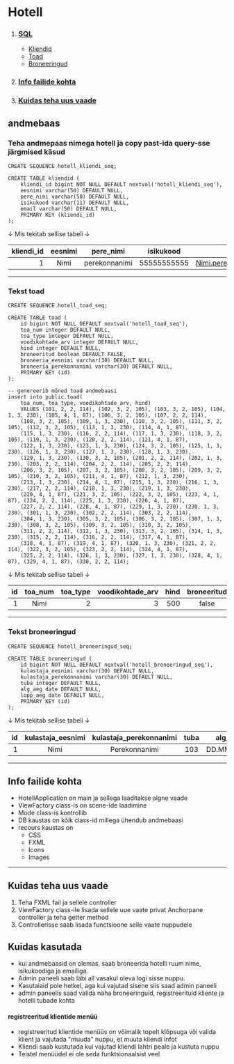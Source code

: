 # Hotell
1. ### [ SQL](https://github.com/KarlJug/hotel/blob/main/README.md#andmebaas)
	- [Kliendid](https://github.com/KarlJug/hotel/blob/main/README.md#teha-andmepaas-nimega-hotell-ja-copy-past-ida-query-sse-j%C3%A4rgmised-k%C3%A4sud)
	- [Toad](https://github.com/KarlJug/hotel/blob/main/README.md#tekst-toad)
	- [Broneeringud](https://github.com/KarlJug/hotel/blob/main/README.md#tekst-broneeringud)
	
2. ### [Info failide kohta](https://github.com/KarlJug/hotel/blob/main/README.md#info-failide-kohta-1)

3. ### [Kuidas teha uus vaade](https://github.com/KarlJug/hotel/blob/main/README.md#kuidas-teha-uus-vaade-1)

## andmebaas

### Teha andmepaas nimega hotell ja copy past-ida query-sse järgmised käsud

```
CREATE SEQUENCE hotell_kliendi_seq;

CREATE TABLE kliendid (
	kliendi_id bigint NOT NULL DEFAULT nextval('hotell_kliendi_seq'),
	eesnimi varchar(50) DEFAULT NULL,
	pere_nimi varchar(50) DEFAULT NULL,
	isikukood varchar(11) DEFAULT NULL,
	email varchar(50) DEFAULT NULL,
	PRIMARY KEY (kliendi_id)
);
```

 &#8595; Mis tekitab sellise tabeli &#8595;

| kliendi_id | eesnimi       | pere_nimi     | isikukood   | email                   |
| ----------:|:-------------:|:-------------:|:-----------:|:-----------------------:|
| 1          | Nimi          | perekonnanimi | 55555555555 | Nimi.perekond@gmail.com |

***

### Tekst toad

```
CREATE SEQUENCE hotell_toad_seq;

CREATE TABLE toad (
	id bigint NOT NULL DEFAULT nextval('hotell_toad_seq'),
	toa_num integer DEFAULT NULL,
	toa_type integer DEFAULT NULL,
	voodikohtade_arv integer DEFAULT NULL,
	hind integer DEFAULT NULL,
	broneeritud boolean DEFAULT FALSE,
	broneeria_eesnimi varchar(30) DEFAULT NULL,
	broneeria_perekonnanimi varchar(30) DEFAULT NULL,
	PRIMARY KEY (id)
);

-- genereerib mõned toad andmebaasi
insert into public.toad(
	toa_num, toa_type, voodikohtade_arv, hind)
	VALUES (101, 2, 2, 114), (102, 3, 2, 105), (103, 3, 2, 105), (104, 1, 3, 230), (105, 4, 1, 87), (106, 3, 2, 105), (107, 2, 2, 114),
	(108, 3, 2, 105), (109, 1, 3, 230), (110, 3, 2, 105), (111, 3, 2, 105), (112, 3, 2, 105), (113, 1, 3, 230), (114, 4, 1, 87),
	(115, 1, 3, 230), (116, 2, 2, 114), (117, 1, 3, 230), (118, 3, 2, 105), (119, 1, 3, 230), (120, 2, 2, 114), (121, 4, 1, 87),
	(122, 1, 3, 230), (123, 1, 3, 230), (124, 3, 2, 105), (125, 1, 3, 230), (126, 1, 3, 230), (127, 1, 3, 230), (128, 1, 3, 230),
	(129, 1, 3, 230), (130, 3, 2, 105), (201, 2, 2, 114), (202, 1, 3, 230), (203, 2, 2, 114), (204, 2, 2, 114), (205, 2, 2, 114),
	(206, 3, 2, 105), (207, 3, 2, 105), (208, 3, 2, 105), (209, 3, 2, 105), (210, 3, 2, 105), (211, 4, 1, 87), (212, 1, 3, 230),
	(213, 1, 3, 230), (214, 4, 1, 87), (215, 1, 3, 230), (216, 1, 3, 230), (217, 2, 2, 114), (218, 1, 3, 230), (219, 1, 3, 230),
	(220, 4, 1, 87), (221, 3, 2, 105), (222, 3, 2, 105), (223, 4, 1, 87), (224, 2, 2, 114), (225, 1, 3, 230), (226, 4, 1, 87),
	(227, 2, 2, 114), (228, 4, 1, 87), (229, 1, 3, 230), (230, 1, 3, 230), (301, 1, 3, 230), (302, 2, 2, 114), (303, 2, 2, 114),
	(304, 1, 3, 230), (305, 3, 2, 105), (306, 3, 2, 105), (307, 1, 3, 230), (308, 3, 2, 105), (309, 3, 2, 105), (310, 3, 2, 105),
	(311, 2, 2, 114), (312, 1, 3, 230), (313, 3, 2, 105), (314, 1, 3, 230), (315, 2, 2, 114), (316, 2, 2, 114), (317, 4, 1, 87),
	(318, 4, 1, 87), (319, 4, 1, 87), (320, 1, 3, 230), (321, 2, 2, 114), (322, 3, 2, 105), (323, 2, 2, 114), (324, 4, 1, 87),
	(325, 2, 2, 114), (326, 1, 3, 230), (327, 1, 3, 230), (328, 4, 1, 87), (329, 4, 1, 87), (330, 2, 2, 114);
```

&#8595; Mis tekitab sellise tabeli &#8595;

| id	 | toa_num       | toa_type | voodikohtade_arv | hind | broneeritud | broneeria_eesnimi | broneeria_perekonnanimi |
| ------:|:-------------:|---------:|-----------------:|-----:|:-----------:|:-----------------:|:-----------------------:|
| 1      | Nimi          |         2| 3                | 500  | false       | Nimi	        | Perekonnanimi           |

***

### Tekst broneeringud

```
CREATE SEQUENCE hotell_broneeringud_seq;

CREATE TABLE broneeringud (
	id bigint NOT NULL DEFAULT nextval('hotell_broneeringud_seq'),
	kulastaja_eesnimi varchar(30) DEFAULT NULL,
	kulastaja_perekonnanimi varchar(30) DEFAULT NULL,
	tuba integer DEFAULT NULL,
	alg_aeg date DEFAULT NULL,
	lopp_aeg date DEFAULT NULL,
	PRIMARY KEY (id)
);
```
&#8595; Mis tekitab sellise tabeli &#8595;

| id 	 | kulastaja_eesnimi | kulastaja_perekonnanimi | tuba          | alg_aeg    | lõpp_aeg   |
| ------:|:-----------------:|:-----------------------:|:-------------:|:----------:|:----------:|
| 1      | Nimi              | Perekonnanimi           | 103      | DD.MM.YYYY | DD.MM.YYYY |

***

## Info failide kohta

- HotellApplication on main ja sellega laaditakse algne vaade
- ViewFactory class-is on scene-ide laadimine
- Mode class-is kontrollib
- DB kaustas on kõik class-id millega ühendub andmebaasi
- recours kaustas on
	- CSS
	- FXML
	- Icons
	- Images

***

## Kuidas teha uus vaade

1. Teha FXML fail ja sellele controller
2. ViewFactory class-ile lisada sellele uue vaate privat Anchorpane controller ja teha getter method
3. Controllerisse saab lisada functsioone selle vaate nuppudele

## Kuidas kasutada

- kui andmebaasid on olemas, saab broneerida hotelli ruum nime, isikukoodiga ja emailiga.
- Admin paneeli saab läbi all vasakul oleva logi sisse nuppu.
- Kasutaiaid pole hetkel, aga kui vajutad sisene siis saad admin paneeli
- admin paneelis saad valida näha broneeringuid, registreerituid kliente ja hotelli tubade kohta
#### registreeritud klientide menüü
- registreeritud klientide menüüs on võimalik topelt klõpsuga või valida klient ja vajutada "muuda" nuppu, et muuta kliendi infot
- Kliendi saab kustutada kui vajutad kliendi lahtri peale ja kustuta nuppu
- Teistel menüüdel ei ole seda funktsionaalsist veel

